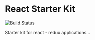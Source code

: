 # React Starter Kit
[![Build Status](https://ci.hustlazkonnect.com/job/Hustlaz-Connect/badge/icon)](https://ci.hustlazkonnect.com/job/Hustlaz-Connect/)

Starter kit for react - redux applications...

